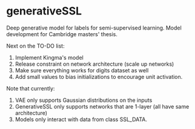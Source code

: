 # generativeSSL
Deep generative model for labels for semi-supervised learning.
Model development for Cambridge masters' thesis.

Next on the TO-DO list:
1. Implement Kingma's model
2. Release constraint on network architecture (scale up networks)
3. Make sure everything works for digits dataset as well
4. Add small values to bias initializations to encourage unit activation.


Note that currently:
1. VAE only supports Gaussian distributions on the inputs
2. GenerativeSSL only supports networks that are 1-layer (all have same architecture)
3. Models only interact with data from class SSL_DATA.
